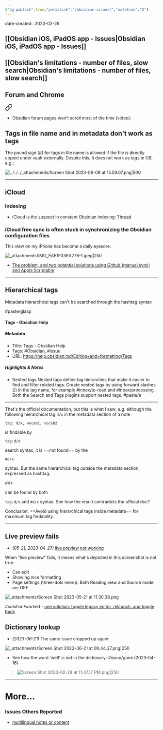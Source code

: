 ```yaml
---
{"dg-publish":true,"permalink":"/obsidian-issues/","noteIcon":"2"}
---
```


date-created:: 2023-02-28   
## [[Obsidian iOS, iPadOS app - Issues\|Obsidian iOS, iPadOS app - Issues]]

## [[Obsidian's limitations - number of files, slow search\|Obsidian's limitations - number of files, slow search]]

## Forum and Chrome

<div class="transclusion internal-embed is-loaded"><a class="markdown-embed-link" href="/chrome/#04499e" aria-label="Open link"><svg xmlns="http://www.w3.org/2000/svg" width="24" height="24" viewBox="0 0 24 24" fill="none" stroke="currentColor" stroke-width="2" stroke-linecap="round" stroke-linejoin="round" class="svg-icon lucide-link"><path d="M10 13a5 5 0 0 0 7.54.54l3-3a5 5 0 0 0-7.07-7.07l-1.72 1.71"></path><path d="M14 11a5 5 0 0 0-7.54-.54l-3 3a5 5 0 0 0 7.07 7.07l1.71-1.71"></path></svg></a><div class="markdown-embed">



- Obsidian forum pages won't scroll most of the time (video): 

</div></div>

## Tags in file name and in metadata don't work as tags

The pound sign (\#) for tags in file name is allowed if the file is directly copied under vault externally. Despite this, it does not work as tags in OB, e.g.:

![../../../_attachments/Screen Shot 2023-06-08 at 15.59.07.png|500](/img/user/_attachments/Screen%20Shot%202023-06-08%20at%2015.59.07.png)

---
## iCloud
### Indexing

- iCloud is the suspect in constant Obsidian indexing: [Thread](https://forum.obsidian.md/t/obsidian-keeps-indexing-my-vault/30636)
### iCloud free sync is often stuck in synchronizing the Obsidian configuration files

This view on my iPhone has become a daily eyesore:

![_attachments/IMG_EAE1F33EA278-1.jpeg|250](/img/user/_attachments/IMG_EAE1F33EA278-1.jpeg)
- [The problem, and two potential solutions using Github (manual sync) and Apple Scriptable](https://www.reddit.com/r/ObsidianMD/comments/vdal97/is_there_a_way_to_shorten_this_waiting_time_or/)

---
## Hierarchical tags

Metadata hierarchical tags can't be searched through the hashtag syntax

#paste/glasp 
#### Tags - Obsidian Help
##### Metadata
- Title: Tags - Obsidian Help
- Tags: #Obsidian, #issue
- URL: https://help.obsidian.md/Editing+and+formatting/Tags

##### Highlights & Notes
- Nested tags Nested tags define tag hierarchies that make it easier to find and filter related tags.  Create nested tags by using forward slashes (/) in the tag name, for example #inbox/to-read and #inbox/processing.  Both the Search and Tags plugins support nested tags.
#paste/e 
---
That's the official documentation, but this is what I saw:
e.g. although the following hierarchical tag `d/x` in the metadata section of a note

`tag: d/x, vocab1, vocab2`

is findable by

`tag:d/x`

search syntax, it is ==not found== by the

`#d/x` 

syntax. But the same hierarchical tag outside the metadata section, expressed as hashtag:

#dx 

can be found by both

`tag:d/x` and `#d/x` syntax. See how the result contradicts the official doc?

Conclusion: ==Avoid using hierarchical tags inside metadata== for maximum tag findability.

---
## Live preview fails

- *(05-21, 2023-04-27)* [live preview not working](https://forum.obsidian.md/t/live-preview-not-working-despite-resetting-editor-mode-disabling-plugins-etc/32922)

When "live preview" fails, it means what's depicted in this screenshot is not true:
- Can edit
- Showing nice formatting
- Page settings (three-dots menu): Both Reading view and Source mode are OFF

![_attachments/Screen Shot 2023-05-21 at 11.30.38.png](/img/user/_attachments/Screen%20Shot%202023-05-21%20at%2011.30.38.png)

#solution/worked
	 - [one solution: toggle legacy editor, relaunch, and toggle back](https://forum.obsidian.md/t/live-preview-stopped-working-toggling-legacy-editor-fixed-it/30377)
	
## Dictionary lookup

- *(2023-06-21)* The same issue cropped up again:

![_attachments/Screen Shot 2023-06-21 at 00.44.37.png|250](/img/user/_attachments/Screen%20Shot%202023-06-21%20at%2000.44.37.png)

- See how the word 'well' is not in the dictionary:
#issue/gone (2023-04-16)
> ![Screen Shot 2023-02-28 at 11.47.17 PM.png|250](/img/user/_attachments/Screen%20Shot%202023-02-28%20at%2011.47.17%20PM.png)

---

# More...
### Issues Others Reported
- [multilingual notes or content](https://www.reddit.com/r/ObsidianMD/comments/wlm56w/bilingual_or_multilingual_people_how_do_you_deal/)